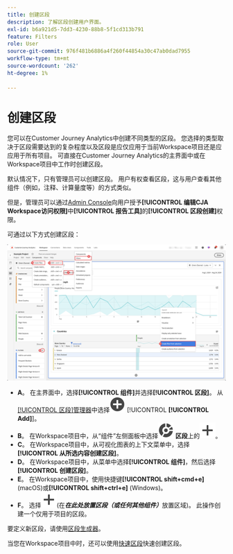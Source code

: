 ```yaml
---
title: 创建区段
description: 了解区段创建用户界面。
exl-id: b6a921d5-7dd3-4230-88b8-5f1cd313b791
feature: Filters
role: User
source-git-commit: 976f481b6886a4f260f44854a30c47ab0dad7955
workflow-type: tm+mt
source-wordcount: '262'
ht-degree: 1%

---
```


# 创建区段

您可以在Customer Journey Analytics中创建不同类型的区段。  您选择的类型取决于区段需要达到的复杂程度以及区段是应仅应用于当前Workspace项目还是应应用于所有项目。 可直接在Customer Journey Analytics的主界面中或在Workspace项目中工作时创建区段。

默认情况下，只有管理员可以创建区段。 用户有权查看区段，这与用户查看其他组件（例如，注释、计算量度等）的方式类似。

但是，管理员可以通过[Admin Console](/help/technotes/access-control.md#user-level-access)向用户授予&#x200B;**[!UICONTROL 编辑CJA Workspace访问权限]**&#x200B;中&#x200B;**[!UICONTROL 报告工具]**&#x200B;的&#x200B;**[!UICONTROL 区段创建]**&#x200B;权限。

可通过以下方式创建区段：

![创建区段的方法](assets/create-filter.png)

* **A**。 在主界面中，选择&#x200B;**[!UICONTROL 组件]**&#x200B;并选择&#x200B;**[!UICONTROL 区段]**。 从[[!UICONTROL 区段]管理器](/help/components/filters/manage-filters.md)中选择![AddCircle](/help/assets/icons/AddCircle.svg) [!UICONTROL **[!UICONTROL Add]**]。
* **B**。 在Workspace项目中，从“组件”左侧面板中选择![区段](/help/assets/icons/Segmentation.svg) **区段**&#x200B;上的![添加](/help/assets/icons/Add.svg)。
* **C**。 在Workspace项目中，从可视化图表的上下文菜单中，选择&#x200B;**[!UICONTROL 从所选内容创建区段]**。
* **D**。 在Workspace项目中，从菜单中选择&#x200B;**[!UICONTROL 组件]**，然后选择&#x200B;**[!UICONTROL 创建区段]**。
* **E**。 在Workspace项目中，使用快捷键&#x200B;**[!UICONTROL shift+cmd+e]** (macOS)或&#x200B;**[!UICONTROL shift+ctrl+e]** (Windows)。
* **F**。 选择![添加](/help/assets/icons/Add.svg)(在&#x200B;***在此处放置区段（或任何其他组件）***&#x200B;放置区域)。 此操作创建一个仅用于项目的区段。

要定义新区段，请使用[区段生成器](/help/components/filters/filter-builder.md)。

当您在Workspace项目中时，还可以使用[快速区段](/help/components/filters/quick-filters.md)快速创建区段。
